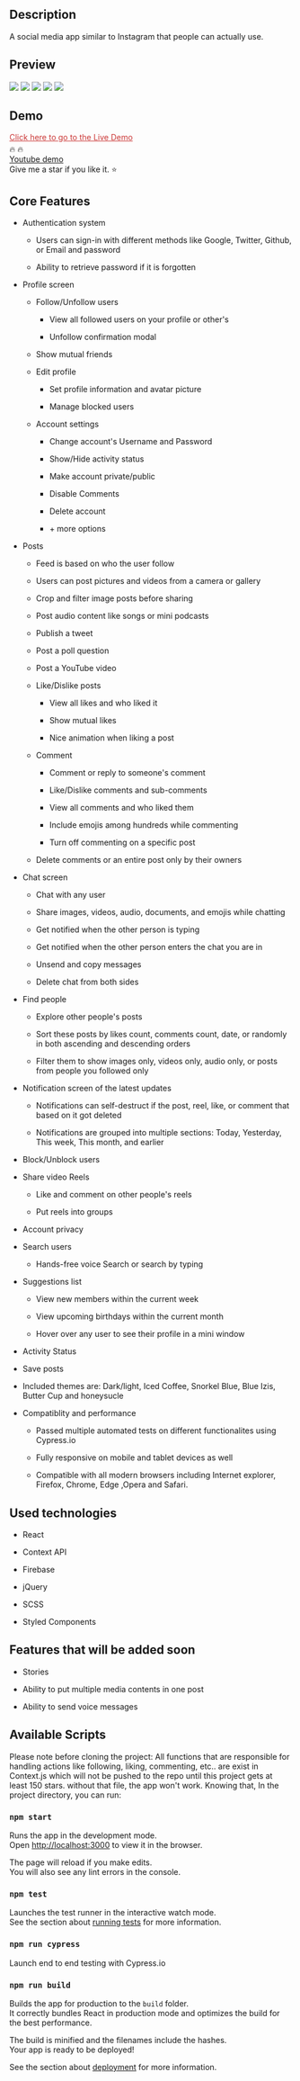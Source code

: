 <h2>Description</h2>
A social media app similar to Instagram that people can actually use.

<h2>Preview</h2>


<img src="/Screenshots/Capture1.png" />

<img src="/Screenshots/Capture2.png" />

<img src="/Screenshots/Capture4.png" />

<img src="/Screenshots/Capture5.png" />
<img src="/Screenshots/Capture3.gif" />

<h2>Demo</h2>

<a href="https://instagram-clone-21d9b.web.app" style="color: #cb3837; display: block; margin-bottom: 4px;">Click here to go to the Live Demo</a> 🔥 🔥 <br/>
<a href="https://www.youtube.com/watch?v=hODQDV1sJJs">Youtube demo</a> <br/>
Give me a star if you like it. ⭐

<h2>Core Features</h2>

 <ul class="bullet--1">
                                             <li><p>Authentication system</p>
                                              <ul class="bullet--2">
                                               <li><p>Users can sign-in with different methods like Google, Twitter, Github, or Email and password</p></li>
                                               <li><p>Ability to retrieve password if it is forgotten </p></li>
                                              </ul>
                                               </li>
                                            <li><p>Profile screen</p>
                                                <ul class="bullet--2">
                                                    <li> <p>Follow/Unfollow users
                                                        <ul>
                                                            <li class="bullet--3"><p>View all followed users on your profile or other's</p></li>
                                                            <li class="bullet--3"><p>Unfollow confirmation modal</p></li>
                                                        </ul>
                                                        </p>
                                                    </li>
                                                    <li><p>Show mutual friends</p></li>
                                                    <li><p>Edit profile</p>
                                                            <ul>
                                                                <li class="bullet--3"><p>Set profile information and avatar picture</p></li>
                                                                <li class="bullet--3"><p>Manage blocked users</p></li>
                                                            </ul>
                                                        </li>
                                                    <li><p>Account settings</p></li>
                                                     <ul>
                                                             <li class="bullet--3"><p>Change account's Username and Password</p></li>
                                                             <li class="bullet--3"><p>Show/Hide activity status</p></li>
                                                             <li class="bullet--3"><p>Make account private/public </p></li>
                                                             <li class="bullet--3"><p>Disable Comments</p></li>
                                                             <li class="bullet--3"><p>Delete account</p></li>
                                                             <li class="bullet--3"><p> + more options</p></li>
                                                    </ul>
                                                </ul>
                                            </li>
                                            <li><p>Posts</p>
                                                <ul class="bullet--2">
                                                    <li><p>Feed is based on who the user follow</p></li>
                                                    <li><p>Users can post pictures and videos from a camera or gallery</p></li>
                                                    <li><p>Crop and filter image posts before sharing</p></li>
                                                    <li><p>Post audio content like songs or mini podcasts</p></li>
                                                    <li><p>Publish a tweet</p></li>
                                                    <li><p>Post a poll question</p></li>
                                                    <li><p>Post a YouTube video</p></li>
                                                    <li><p>Like/Dislike posts
                                                        <ul class="bullet--3">
                                                            <li><p>View all likes and who liked it</p></li>
                                                            <li><p>Show mutual likes</p></li>
                                                            <li><p>Nice animation when liking a post</p></li>
                                                        </ul>
                                                        </p>
                                                    </li>
                                                    <li><p>Comment
                                                            <ul class="bullet--3">
                                                                <li><p>Comment or reply to someone's comment</p></li>
                                                                <li><p>Like/Dislike comments and sub-comments</p></li>
                                                                <li><p>View all comments and who liked them</p></li>
                                                                <li><p>Include emojis among hundreds while commenting</p></li>
                                                                 <li><p>Turn off commenting on a specific post</p></li>
                                                            </ul>
                                                        </p>
                                                    </li>
                                                    <li><p>Delete comments or an entire post only by their owners </p>
                                                    </li>
                                                </ul>
                                            </li>
                                            <li>
                                                <p>Chat screen</p>
                                                <ul class="bullet--2">
                                                    <li><p>Chat with any user</p></li>
                                                    <li><p>Share images, videos, audio, documents, and emojis while chatting</p></li>
                                                    <li><p>Get notified when the other person is typing</p></li>
                                                    <li><p>Get notified when the other person enters the chat you are in</p></li>
                                                    <li><p>Unsend and copy messages</p></li>
                                                    <li><p>Delete chat from both sides</p></li>
                                                </ul>
                                            </li>
                                             <li>
                                                <p>Find people</p>
                                                <ul class="bullet--2">
                                                    <li><p>Explore other people's posts</p></li>
                                                    <li><p>Sort these posts by likes count, comments count, date, or randomly in both ascending and descending orders</p></li>
                                                    <li><p>Filter them to show images only, videos only, audio only, or posts from people you followed only</p></li>
                                                </ul>
                                            </li>
                                            <li>
                                                <p>Notification screen of the latest updates</p>
                                                <ul class="bullet--2">
                                                 <li><p>Notifications can self-destruct if the post, reel, like, or comment that based on it got deleted</p></li>
                                                  <li><p>Notifications are grouped into multiple sections: Today, Yesterday, This week, This month, and earlier</p></li>
                                                </ul>
                                            </li>
                                            <li><p>Block/Unblock users</p></li>
                                            <li><p>Share video Reels</p>
                                                       <ul class="bullet--2">
                                                          <li><p>Like and comment on other people's reels</p></li>
                                                          <li><p>Put reels into groups</p></li>
                                                    </ul>
                                            </li>
                                            <li><p>Account privacy</p></li>
                                            <li><p>Search users</p>
                                                <ul class="bullet--2">
                                                 <li><p>Hands-free voice Search or search by typing</p></li>
                                                </ul>
                                            </li>
                                            <li>
                                                <p>Suggestions list</p>
                                                <ul class="bullet--2">
                                                 <li><p>View new members within the current week</p></li>
                                                 <li><p>View upcoming birthdays within the current month</p></li>
                                                  <li><p>Hover over any user to see their profile in a mini window</p></li>
                                                </ul>
                                            </li>
                                            <li><p>Activity Status</p></li>
                                            <li><p>Save posts</p></li>
                                            <li><p>Included themes are: Dark/light, Iced Coffee, Snorkel Blue, Blue Izis, Butter Cup and honeysucle</p></li>
                                            <li>
                                                <p>Compatiblity and performance</p>
                                                 <ul class="bullet--2">
                                                    <li><p>Passed multiple automated tests on different functionalites using Cypress.io</p></li>
                                                    <li><p>Fully responsive on mobile and tablet devices as well</p></li>
                                                    <li><p>Compatible with all modern browsers including Internet explorer, Firefox, Chrome, Edge ,Opera and Safari.</p></li>
                                                </ul>
                                            </li>
                                        </ul>
 <h2>Used technologies</h2>    
  <ul class="bullet--1">
                                                    <li><p>React</p></li>
                                                    <li><p>Context API</p></li>
                                                    <li><p>Firebase</p></li>
                                                    <li><p>jQuery</p></li>
                                                    <li><p>SCSS</p></li>
                                                    <li><p>Styled Components</p></li>
                                                </ul>
  <h2>Features that will be added soon</h2>  
   <ul class="bullet--1">
    <li><p>Stories</p></li>
    <li><p>Ability to put multiple media contents in one post</p></li>
    <li><p>Ability to send voice messages</p></li>
   </ul>

## Available Scripts
Please note before cloning the project: All functions that are responsible for handling actions like following, liking, commenting, etc.. are exist in Context.js which will not be pushed to the repo until this project gets at least 150 stars. without that file, the app won't work.
Knowing that, In the project directory, you can run:

### `npm start`

Runs the app in the development mode.<br />
Open [http://localhost:3000](http://localhost:3000) to view it in the browser.

The page will reload if you make edits.<br />
You will also see any lint errors in the console.

### `npm test`

Launches the test runner in the interactive watch mode.<br />
See the section about [running tests](https://facebook.github.io/create-react-app/docs/running-tests) for more information.

### `npm run cypress`

Launch end to end testing with Cypress.io
### `npm run build`

Builds the app for production to the `build` folder.<br />
It correctly bundles React in production mode and optimizes the build for the best performance.

The build is minified and the filenames include the hashes.<br />
Your app is ready to be deployed!

See the section about [deployment](https://facebook.github.io/create-react-app/docs/deployment) for more information.

